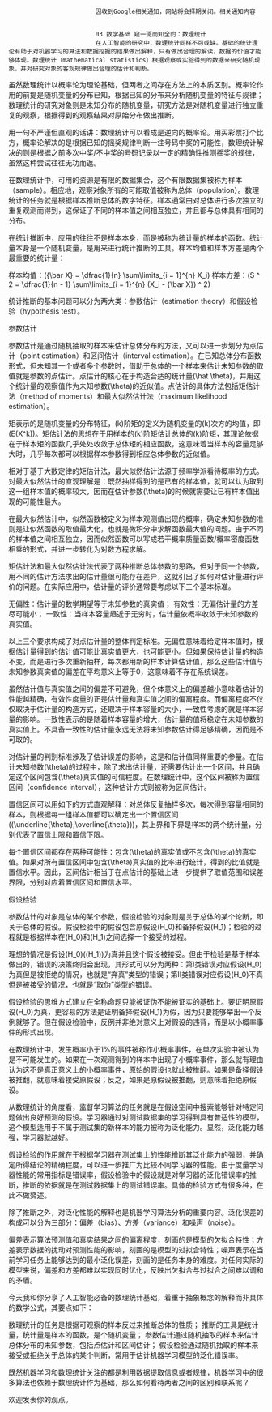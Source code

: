 
                            
                            因收到Google相关通知，网站将会择期关闭。相关通知内容
                            
                            
                            03 数学基础 窥一斑而知全豹：数理统计
                            在人工智能的研究中，数理统计同样不可或缺。基础的统计理论有助于对机器学习的算法和数据挖掘的结果做出解释，只有做出合理的解读，数据的价值才能够体现。数理统计（mathematical statistics）根据观察或实验得到的数据来研究随机现象，并对研究对象的客观规律做出合理的估计和判断。

虽然数理统计以概率论为理论基础，但两者之间存在方法上的本质区别。概率论作用的前提是随机变量的分布已知，根据已知的分布来分析随机变量的特征与规律；数理统计的研究对象则是未知分布的随机变量，研究方法是对随机变量进行独立重复的观察，根据得到的观察结果对原始分布做出推断。

用一句不严谨但直观的话讲：数理统计可以看成是逆向的概率论。用买彩票打个比方，概率论解决的是根据已知的摇奖规律判断一注号码中奖的可能性，数理统计解决的则是根据之前多次中奖/不中奖的号码记录以一定的精确性推测摇奖的规律，虽然这种尝试往往无功而返。

在数理统计中，可用的资源是有限的数据集合，这个有限数据集被称为样本（sample）。相应地，观察对象所有的可能取值被称为总体（population）。数理统计的任务就是根据样本推断总体的数字特征。样本通常由对总体进行多次独立的重复观测而得到，这保证了不同的样本值之间相互独立，并且都与总体具有相同的分布。

在统计推断中，应用的往往不是样本本身，而是被称为统计量的样本的函数。统计量本身是一个随机变量，是用来进行统计推断的工具。样本均值和样本方差是两个最重要的统计量：


样本均值：\({\\bar X} = \\dfrac{1}{n} \\sum\\limits_{i = 1}^{n} X_i\)
样本方差：\(S ^ 2 = \\dfrac{1}{n - 1} \\sum\\limits_{i = 1}^{n} (X_i - {\\bar X}) ^ 2\)


统计推断的基本问题可以分为两大类：参数估计（estimation theory）和假设检验（hypothesis test）。

参数估计

参数估计是通过随机抽取的样本来估计总体分布的方法，又可以进一步划分为点估计（point estimation）和区间估计（interval estimation）。在已知总体分布函数形式，但未知其一个或者多个参数时，借助于总体的一个样本来估计未知参数的取值就是参数的点估计。点估计的核心在于构造合适的统计量\(\\hat \\theta\)，并用这个统计量的观察值作为未知参数\(\\theta\)的近似值。点估计的具体方法包括矩估计法（method of moments）和最大似然估计法（maximum likelihood estimation）。

矩表示的是随机变量的分布特征，\(k\)阶矩的定义为随机变量的\(k\)次方的均值，即\(E(X^k)\)。矩估计法的思想在于用样本的\(k\)阶矩估计总体的\(k\)阶矩，其理论依据在于样本矩的函数几乎处处收敛于总体矩的相应函数，这意味着当样本的容量足够大时，几乎每次都可以根据样本参数得到相应总体参数的近似值。

相对于基于大数定律的矩估计法，最大似然估计法源于频率学派看待概率的方式。对最大似然估计的直观理解是：既然抽样得到的是已有的样本值，就可以认为取到这一组样本值的概率较大，因而在估计参数\(\\theta\)的时候就需要让已有样本值出现的可能性最大。

在最大似然估计中，似然函数被定义为样本观测值出现的概率，确定未知参数的准则是让似然函数的取值最大化，也就是微积分中求解函数最大值的问题。由于不同的样本值之间相互独立，因而似然函数可以写成若干概率质量函数/概率密度函数相乘的形式，并进一步转化为对数方程求解。

矩估计法和最大似然估计法代表了两种推断总体参数的思路，但对于同一个参数，用不同的估计方法求出的估计量很可能存在差异，这就引出了如何对估计量进行评价的问题。在实际应用中，估计量的评价通常要考虑以下三个基本标准。


无偏性：估计量的数学期望等于未知参数的真实值；
有效性：无偏估计量的方差尽可能小；
一致性：当样本容量趋近于无穷时，估计量依概率收敛于未知参数的真实值。


以上三个要求构成了对点估计量的整体判定标准。无偏性意味着给定样本值时，根据估计量得到的估计值可能比真实值更大，也可能更小。但如果保持估计量的构造不变，而是进行多次重新抽样，每次都用新的样本计算估计值，那么这些估计值与未知参数真实值的偏差在平均意义上等于0，这意味着不存在系统误差。

虽然估计值与真实值之间的偏差不可避免，但个体意义上的偏差越小意味着估计的性能越精确，有效性度量的正是估计量和真实值之间的偏离程度。而偏离程度不仅仅取决于估计量的构造方式，还取决于样本容量的大小，一致性考虑的就是样本容量的影响。一致性表示的是随着样本容量的增大，估计量的值将稳定在未知参数的真实值上。不具备一致性的估计量永远无法将未知参数估计得足够精确，因而是不可取的。

对估计量的判别标准涉及了估计误差的影响，这是和估计值同样重要的参量。在估计未知参数\(\\theta\)的过程中，除了求出估计量，还需要估计出一个区间，并且确定这个区间包含\(\\theta\)真实值的可信程度。在数理统计中，这个区间被称为置信区间（confidence interval），这种估计方式则被称为区间估计。

置信区间可以用如下的方式直观解释：对总体反复抽样多次，每次得到容量相同的样本，则根据每一组样本值都可以确定出一个置信区间\((\\underline{\\theta},\\overline{\\theta})\)，其上界和下界是样本的两个统计量，分别代表了置信上限和置信下限。

每个置信区间都存在两种可能性：包含\(\\theta\)的真实值或不包含\(\\theta\)的真实值。如果对所有置信区间中包含\(\\theta\)真实值的比率进行统计，得到的比值就是置信水平。因此，区间估计相当于在点估计的基础上进一步提供了取值范围和误差界限，分别对应着置信区间和置信水平。

假设检验

参数估计的对象是总体的某个参数，假设检验的对象则是关于总体的某个论断，即关于总体的假设。假设检验中的假设包含原假设\(H_0\)和备择假设\(H_1\)；检验的过程就是根据样本在\(H_0\)和\(H_1\)之间选择一个接受的过程。

理想的情况是假设\(H_0\)(\(H_1\))为真并且这个假设被接受。但由于检验是基于样本做出的，错误的决策终归会出现，其形式可以分为两种：第I类错误对应假设\(H_0\)为真但是被拒绝的情况，也就是“弃真”类型的错误；第II类错误对应假设\(H_0\)不真但是被接受的情况，也就是“取伪”类型的错误。

假设检验的思维方式建立在全称命题只能被证伪不能被证实的基础上。要证明原假设\(H_0\)为真，更容易的方法是证明备择假设\(H_1\)为假，因为只要能够举出一个反例就够了。但在假设检验中，反例并非绝对意义上对假设的违背，而是以小概率事件的形式出现。

在数理统计中，发生概率小于1%的事件被称作小概率事件，在单次实验中被认为是不可能发生的。如果在一次观测得到的样本中出现了小概率事件，那么就有理由认为这不是真正意义上的小概率事件，原始的假设也就此被推翻。如果是备择假设被推翻，就意味着接受原假设；反之，如果是原假设被推翻，则意味着拒绝原假设。

从数理统计的角度看，监督学习算法的任务就是在假设空间中搜索能够针对特定问题做出良好预测的假设。学习器通过对测试数据集的学习得到具有普适性的模型，这个模型适用于不属于测试集的新样本的能力被称为泛化能力。显然，泛化能力越强，学习器就越好。

假设检验的作用就在于根据学习器在测试集上的性能推断其泛化能力的强弱，并确定所得结论的精确程度，可以进一步推广为比较不同学习器的性能。由于度量学习器性能的常用指标是错误率，假设检验中的假设就是对学习器的泛化错误率的推断，推断的依据就是在测试数据集上的测试错误率。具体的检验方式有很多种，在此不做赘述。

除了推断之外，对泛化性能的解释也是机器学习算法分析的重要内容。泛化误差的构成可以分为三部分：偏差（bias）、方差（variance）和噪声（noise）。

偏差表示算法预测值和真实结果之间的偏离程度，刻画的是模型的欠拟合特性；方差表示数据的扰动对预测性能的影响，刻画的是模型的过拟合特性；噪声表示在当前学习任务上能够达到的最小泛化误差，刻画的是任务本身的难度。对任何实际的模型来说，偏差和方差都难以实现同时优化，反映出欠拟合与过拟合之间难以调和的矛盾。

今天我和你分享了人工智能必备的数理统计基础，着重于抽象概念的解释而非具体的数学公式，其要点如下：


数理统计的任务是根据可观察的样本反过来推断总体的性质；
推断的工具是统计量，统计量是样本的函数，是个随机变量；
参数估计通过随机抽取的样本来估计总体分布的未知参数，包括点估计和区间估计；
假设检验通过随机抽取的样本来接受或拒绝关于总体的某个判断，常用于估计机器学习模型的泛化错误率。


既然机器学习和数理统计关注的都是利用数据提取信息或者规律，机器学习中的很多算法也依赖于数理统计作为基础，那么如何看待两者之间的区别和联系呢？

欢迎发表你的观点。



                        
                        
                            